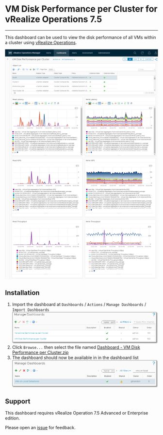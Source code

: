 # VM Disk Performance per Cluster for vRealize Operations 7.5
---------

This dashboard can be used to view the disk performance of all VMs within a cluster using [vRealize Operations](https://www.vmware.com/products/vrealize-operations.html).

![VM Disk Performance per Cluster](https://raw.githubusercontent.com/notoriousbdg/vrops-dashboard-vm_disk_performance_per_cluster/master/Dashboard.png)


## Installation
1. Import the dashboard at `Dashboards` / `Actions` / `Manage Dashboards` / `Import Dashboards`  
![Import Dashboard](https://raw.githubusercontent.com/notoriousbdg/vrops-dashboard-vm_disk_performance_per_cluster/master/Import_Dashboard.png)
2. Click `Browse...` then select the file named [Dashboard - VM Disk Performance per Cluster.zip](https://github.com/notoriousbdg/vrops-dashboard-vm_disk_performance_per_cluster/raw/master/Dashboard%20-%20VM%20Disk%20Performance%20per%20Cluster.zip)
3. The dashboard should now be available in in the dashboard list  
![Dashboard List](https://raw.githubusercontent.com/notoriousbdg/vrops-dashboard-vm_disk_performance_per_cluster/master/Dashboard_List.png)


## Support

This dashboard requires vRealize Operation 7.5 Advanced or Enterprise edition.

Please open an [issue](https://github.com/notoriousbdg/vrops-dashboard-vm_disk_performance_per_cluster/issues) for feedback.
